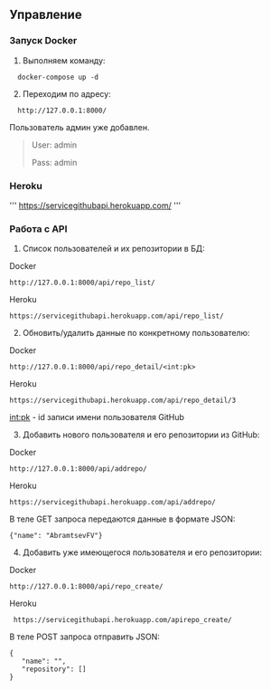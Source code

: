 ## Управление ##
### Запуск Docker ###
1) Выполняем команду: 
```
  docker-compose up -d
 ```
    
2) Переходим по адресу:
```
  http://127.0.0.1:8000/
  ```
  Пользователь админ уже добавлен.
 >User: admin
 >
 >Pass: admin
 ### Heroku ###
 '''
 https://servicegithubapi.herokuapp.com/
 '''
 
 ### Работа с API ###
 1) Список пользователей  и их  репозитории в БД:
 
 Docker
 ```
 http://127.0.0.1:8000/api/repo_list/
 ```
 Heroku
 ```
 https://servicegithubapi.herokuapp.com/api/repo_list/
 ```
 2) Обновить/удалить данные по конкретному пользователю:
 
 Docker
 ```
 http://127.0.0.1:8000/api/repo_detail/<int:pk>
 ```
 Heroku
 ```
 https://servicegithubapi.herokuapp.com/api/repo_detail/3
 ```
 <int:pk> - id записи имени пользователя GitHub
 
 3) Добавить нового пользователя и его репозитории из GitHub:
 
 Docker
 ```
 http://127.0.0.1:8000/api/addrepo/
 ```
 Heroku
 ```
 https://servicegithubapi.herokuapp.com/api/addrepo/
 ```
 В теле GET запроса передаются данные в формате JSON:
 ```
 {"name": "AbramtsevFV"}
 ```
 4) Добавить уже имеющегося пользователя и его репозитории:
 
 Docker
 ```
 http://127.0.0.1:8000/api/repo_create/
 ```
 Heroku
 ```
  https://servicegithubapi.herokuapp.com/apirepo_create/
  ```
 В теле POST запроса отправить JSON:
 ```
 {
    "name": "",
    "repository": []
}
```
